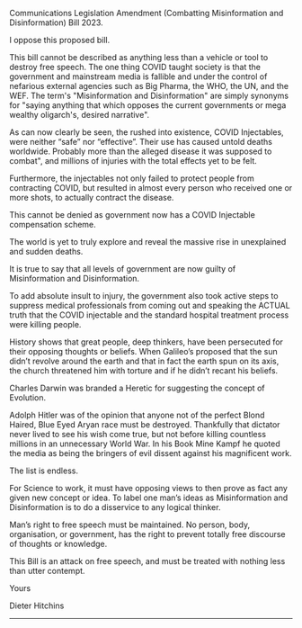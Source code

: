 Communications Legislation Amendment (Combatting Misinformation and Disinformation) Bill 2023.

I oppose this proposed bill.

This bill cannot be described as anything less than a vehicle or tool to destroy free speech. The one
thing COVID taught society is that the government and mainstream media is fallible and under the
control of nefarious external agencies such as Big Pharma, the WHO, the UN, and the WEF. The
term's "Misinformation and Disinformation" are simply synonyms for "saying anything that which
opposes the current governments or mega wealthy oligarch's, desired narrative".

As can now clearly be seen, the rushed into existence, COVID Injectables, were neither “safe” nor
“effective”. Their use has caused untold deaths worldwide. Probably more than the alleged disease it
was supposed to combat", and millions of injuries with the total effects yet to be felt.

Furthermore, the injectables not only failed to protect people from contracting COVID, but resulted
in almost every person who received one or more shots, to actually contract the disease.

This cannot be denied as government now has a COVID Injectable compensation scheme.

The world is yet to truly explore and reveal the massive rise in unexplained and sudden deaths.

It is true to say that all levels of government are now guilty of Misinformation and Disinformation.

To add absolute insult to injury, the government also took active steps to suppress medical
professionals from coming out and speaking the ACTUAL truth that the COVID injectable and the
standard hospital treatment process were killing people.

History shows that great people, deep thinkers, have been persecuted for their opposing thoughts or
beliefs. When Galileo’s proposed that the sun didn’t revolve around the earth and that in fact the
earth spun on its axis, the church threatened him with torture and if he didn’t recant his beliefs.

Charles Darwin was branded a Heretic for suggesting the concept of Evolution.

Adolph Hitler was of the opinion that anyone not of the perfect Blond Haired, Blue Eyed Aryan race
must be destroyed. Thankfully that dictator never lived to see his wish come true, but not before
killing countless millions in an unnecessary World War. In his Book Mine Kampf he quoted the media
as being the bringers of evil dissent against his magnificent work.

The list is endless.

For Science to work, it must have opposing views to then prove as fact any given new concept or
idea. To label one man’s ideas as Misinformation and Disinformation is to do a disservice to any
logical thinker.

Man’s right to free speech must be maintained. No person, body, organisation, or government, has
the right to prevent totally free discourse of thoughts or knowledge.

This Bill is an attack on free speech, and must be treated with nothing less than utter contempt.

Yours

Dieter Hitchins


-----

